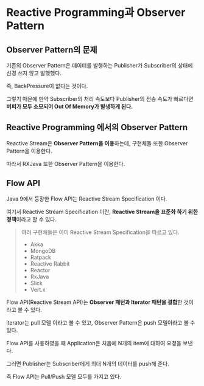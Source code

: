# Reactive Programming과 Observer Pattern

## Observer Pattern의 문제

기존의 Observer Pattern은 데이터를 발행하는 Publisher가 Subscriber의 상태에 신경 쓰지 않고 발했했다.

즉, BackPressure이 없다는 것이다.

그렇기 때문에 만약 Subscriber의 처리 속도보다 Publisher의 전송 속도가 빠르다면 **버퍼가 모두 소모되어 Out Of Memory가 발생하게 된다.**



## Reactive Programming 에서의 Observer Pattern

Reactive Stream은 **Observer Pattern을 이용**하는데, 구현체들 또한 Observer Pattern을 이용한다.

따라서 RXJava 또한 Observer Pattern을 이용한다.



## Flow API

Java 9에서 등장한 Flow API는 Reactive Stream Specification 이다.

여기서 Reactive Stream Specification 이란, **Reactive Stream을 표준화 하기 위한 정책**이라고 할 수 있다.

> 여러 구현체들은 이미 Reactive Stream Specification을 따르고 있다.
>
> - Akka
> - MongoDB
> - Ratpack
> - Reactive Rabbit
> - Reactor
> - RxJava
> - Slick
> - Vert.x

Flow API(Reactive Stream API)는 **Observer 패턴과 Iterator 패턴을 결합**한 것이라고 볼 수 있다.

iterator는 pull 모델 이라고 볼 수 있고, Observer Pattern은 push 모델이라고 볼 수 있다.

   

Flow API를 사용하였을 때 Application은 처음에 N개의 item에 대하여 요청을 보낸다.

그러면 Publisher는 Subscriber에게 최대 N개의 데이터를 push해 준다.

즉 Flow API는 Pull/Push 모델 모두를 가지고 있다.
